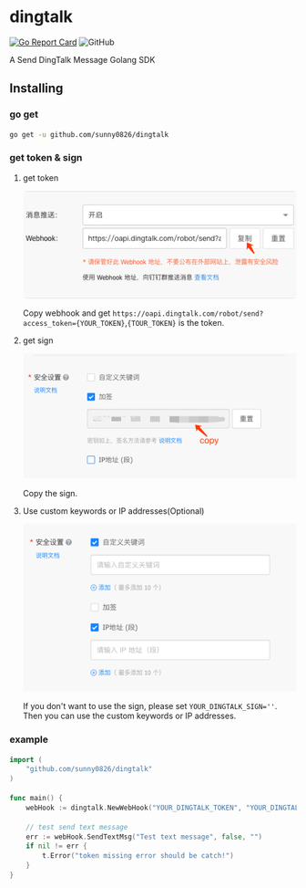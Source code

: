 # dingtalk
[![Go Report Card](https://goreportcard.com/badge/github.com/sunny0826/dingtalk)](https://goreportcard.com/report/github.com/sunny0826/dingtalk)
![GitHub](https://img.shields.io/github/license/sunny0826/dingtalk.svg)

A Send DingTalk Message Golang SDK

## Installing

### go get
```bash
go get -u github.com/sunny0826/dingtalk
```

### get token & sign

1. get token

    ![](dosc/image/WX20191121-092710.png)
    
    Copy webhook and get `https://oapi.dingtalk.com/robot/send?access_token={YOUR_TOKEN}`,`{TOUR_TOKEN}` is the token.

2. get sign
    
    ![](dosc/image/WX20191121-092816.png)
    
    Copy the sign.

3. Use custom keywords or IP addresses(Optional)

    ![](dosc/image/WX20191121-093914.png)
    
    If you don't want to use the sign, please set `YOUR_DINGTALK_SIGN=''`. Then you can use the custom keywords or IP addresses.
    
### example
```go
import (
    "github.com/sunny0826/dingtalk"
)

func main() {
	webHook := dingtalk.NewWebHook("YOUR_DINGTALK_TOKEN", "YOUR_DINGTALK_SIGN")

	// test send text message
	err := webHook.SendTextMsg("Test text message", false, "")
	if nil != err {
		t.Error("token missing error should be catch!")
	}
}
```